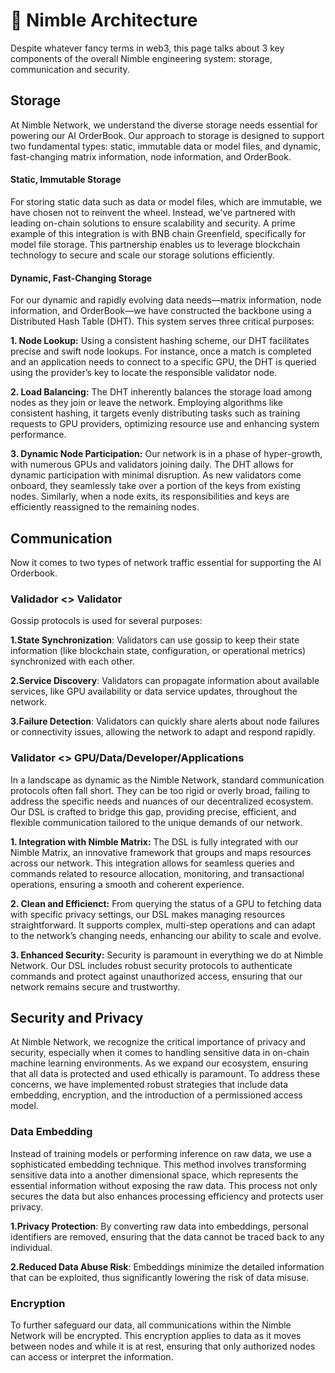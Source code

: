 # 🗼 Nimble Architecture

Despite whatever fancy terms in web3, this page talks about 3 key components of the overall Nimble engineering system: storage, communication and security. &#x20;

## Storage

At Nimble Network, we understand the diverse storage needs essential for powering our AI OrderBook. Our approach to storage is  designed to support two fundamental types: static, immutable data or model files, and dynamic, fast-changing matrix information, node information, and OrderBook.

#### Static, Immutable Storage

For storing static data such as data or model files, which are immutable, we have chosen not to reinvent the wheel. Instead, we've partnered with leading on-chain solutions to ensure scalability and security. A prime example of this integration is with BNB chain Greenfield, specifically for model file storage. This partnership enables us to leverage blockchain technology to secure and scale our storage solutions efficiently.

#### Dynamic, Fast-Changing Storage

For our dynamic and rapidly evolving data needs—matrix information, node information, and OrderBook—we have constructed the backbone using a Distributed Hash Table (DHT). This system serves three critical purposes:

**1. Node Lookup:** Using a consistent hashing scheme, our DHT facilitates precise and swift node lookups. For instance, once a match is completed and an application needs to connect to a specific GPU, the DHT is queried using the provider’s key to locate the responsible validator node.

**2. Load Balancing:** The DHT inherently balances the storage load among nodes as they join or leave the network. Employing algorithms like consistent hashing, it targets evenly distributing tasks such as training requests to GPU providers, optimizing resource use and enhancing system performance.

**3. Dynamic Node Participation:** Our network is in a phase of hyper-growth, with numerous GPUs and validators joining daily. The DHT allows for dynamic participation with minimal disruption. As new validators come onboard, they seamlessly take over a portion of the keys from existing nodes. Similarly, when a node exits, its responsibilities and keys are efficiently reassigned to the remaining nodes.

## Communication

Now it comes to two types of network traffic essential for supporting the AI Orderbook.

### Validador <> Validator&#x20;

Gossip protocols is used for several purposes:

**1.State Synchronization**: Validators can use gossip to keep their state information (like blockchain state, configuration, or operational metrics) synchronized with each other.

**2.Service Discovery**: Validators can propagate information about available services, like GPU availability or data service updates, throughout the network.

**3.Failure Detection**: Validators can quickly share alerts about node failures or connectivity issues, allowing the network to adapt and respond rapidly.

### Validator <> GPU/Data/Developer/Applications

In a landscape as dynamic as the Nimble Network, standard communication protocols often fall short. They can be too rigid or overly broad, failing to address the specific needs and nuances of our decentralized ecosystem. Our DSL is crafted to bridge this gap, providing precise, efficient, and flexible communication tailored to the unique demands of our network.

**1. Integration with Nimble Matrix:** The DSL is fully integrated with our Nimble Matrix, an innovative framework that groups and maps resources across our network. This integration allows for seamless queries and commands related to resource allocation, monitoring, and transactional operations, ensuring a smooth and coherent experience.

**2. Clean and Efficienct:** From querying the status of a GPU to fetching data with specific privacy settings, our DSL makes managing resources straightforward. It supports complex, multi-step operations and can adapt to the network’s changing needs, enhancing our ability to scale and evolve.

**3. Enhanced Security:** Security is paramount in everything we do at Nimble Network. Our DSL includes robust security protocols to authenticate commands and protect against unauthorized access, ensuring that our network remains secure and trustworthy.

## Security and Privacy

At Nimble Network, we recognize the critical importance of privacy and security, especially when it comes to handling sensitive data in on-chain machine learning environments. As we expand our ecosystem, ensuring that all data is protected and used ethically is paramount. To address these concerns, we have implemented robust strategies that include data embedding, encryption, and the introduction of a permissioned access model.

### Data Embedding

Instead of training models or performing inference on raw data, we use a sophisticated embedding technique. This method involves transforming sensitive data into a another dimensional space, which represents the essential information without exposing the raw data. This process not only secures the data but also enhances processing efficiency and protects user privacy.

**1.Privacy Protection**: By converting raw data into embeddings, personal identifiers are removed, ensuring that the data cannot be traced back to any individual.

**2.Reduced Data Abuse Risk**: Embeddings minimize the detailed information that can be exploited, thus significantly lowering the risk of data misuse.

### Encryption

To further safeguard our data, all communications within the Nimble Network will be encrypted. This encryption applies to data as it moves between nodes and while it is at rest, ensuring that only authorized nodes can access or interpret the information.
